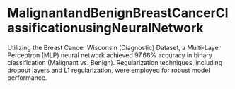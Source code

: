 # MalignantandBenignBreastCancerClassificationusingNeuralNetwork
Utilizing the Breast Cancer Wisconsin (Diagnostic) Dataset, a Multi-Layer Perceptron (MLP) neural network achieved 97.66% accuracy in binary classification (Malignant vs. Benign). Regularization techniques, including dropout layers and L1 regularization, were employed for robust model performance.
